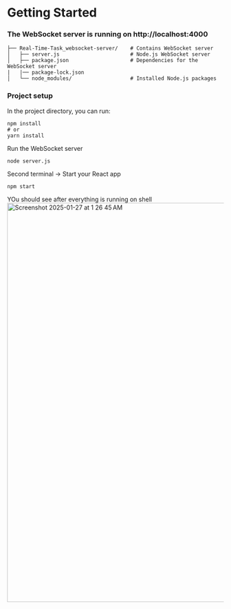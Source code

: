 # Getting Started
### The WebSocket server is running on http://localhost:4000

```
├── Real-Time-Task_websocket-server/    # Contains WebSocket server
│   ├── server.js                       # Node.js WebSocket server
│   ├── package.json                    # Dependencies for the WebSocket server
|   |── package-lock.json 
│   └── node_modules/                   # Installed Node.js packages

```

### Project setup
In the project directory, you can run:

```
npm install
# or
yarn install
```

Run the WebSocket server 

```
node server.js
```

Second terminal -> 
Start your React app 

```
npm start
```

YOu should see after everything is running on shell
<img width="927" alt="Screenshot 2025-01-27 at 1 26 45 AM" src="https://github.com/user-attachments/assets/bed565f3-5e19-4cc3-b290-7e4cbbcb0b9a" />
